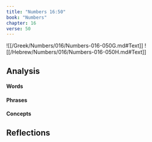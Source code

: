 ```yaml
---
title: "Numbers 16:50"
book: "Numbers"
chapter: 16
verse: 50
---
```

![[/Greek/Numbers/016/Numbers-016-050G.md#Text]]
![[/Hebrew/Numbers/016/Numbers-016-050H.md#Text]]

## Analysis

#### Words

#### Phrases

#### Concepts

## Reflections
